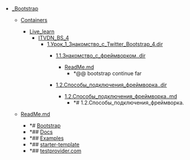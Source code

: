 - <a href = "F:\Node_projects\Node_Way\NBase\_Md\_Index\_Bootstrap\cat._Bootstrap\dir._Bootstrap.md">_Bootstrap</a>
    - <a href = "F:\Node_projects\Node_Way\NBase\_Md\_Index\_Bootstrap\Containers\cat.Containers\dir.Containers.md">Containers</a>
        - <a href = "F:\Node_projects\Node_Way\NBase\_Md\_Index\_Bootstrap\Containers\Live_learn\cat.Live_learn\dir.Live_learn.md">Live_learn</a>
            - <a href = "F:\Node_projects\Node_Way\NBase\_Md\_Index\_Bootstrap\Containers\Live_learn\ITVDN_BS_4\cat.ITVDN_BS_4\dir.ITVDN_BS_4.md">ITVDN_BS_4</a>
                - <a href = "F:\Node_projects\Node_Way\NBase\_Md\_Index\_Bootstrap\Containers\Live_learn\ITVDN_BS_4\1.Урок_1_Знакомство_с_Twitter_Bootstrap_4.dir\cat.1.Урок_1_Знакомство_с_Twitter_Bootstrap_4.dir\dir.1.Урок_1_Знакомство_с_Twitter_Bootstrap_4.dir.md">1.Урок_1_Знакомство_с_Twitter_Bootstrap_4.dir</a>
                    - <a href = "F:\Node_projects\Node_Way\NBase\_Md\_Index\_Bootstrap\Containers\Live_learn\ITVDN_BS_4\1.Урок_1_Знакомство_с_Twitter_Bootstrap_4.dir\1.1.Знакомство_с_фреймворком..dir\cat.1.1.Знакомство_с_фреймворком..dir\dir.1.1.Знакомство_с_фреймворком..dir.md">1.1.Знакомство_с_фреймворком..dir</a>
                        - <a href = "F:\Node_projects\Node_Way\NBase\_Md\_Index\_Bootstrap\Containers\Live_learn\ITVDN_BS_4\1.Урок_1_Знакомство_с_Twitter_Bootstrap_4.dir\1.1.Знакомство_с_фреймворком..dir\ReadMe.md">ReadMe.md</a>
                            - *@@ bootstrap continue far
                    
                    - <a href = "F:\Node_projects\Node_Way\NBase\_Md\_Index\_Bootstrap\Containers\Live_learn\ITVDN_BS_4\1.Урок_1_Знакомство_с_Twitter_Bootstrap_4.dir\1.2.Способы_подключения_фреймворка..dir\cat.1.2.Способы_подключения_фреймворка..dir\dir.1.2.Способы_подключения_фреймворка..dir.md">1.2.Способы_подключения_фреймворка..dir</a>
                        - <a href = "F:\Node_projects\Node_Way\NBase\_Md\_Index\_Bootstrap\Containers\Live_learn\ITVDN_BS_4\1.Урок_1_Знакомство_с_Twitter_Bootstrap_4.dir\1.2.Способы_подключения_фреймворка..dir\1.2.Способы_подключения_фреймворка..md">1.2.Способы_подключения_фреймворка..md</a>
                            - *# 1.2.Способы_подключения_фреймворка.
                    
                
            
        
    
    - <a href = "F:\Node_projects\Node_Way\NBase\_Md\_Index\_Bootstrap\ReadMe.md">ReadMe.md</a>
        - *# [Bootstrap](https://bootstrap-4.ru/)
        - *## [Docs](https://bootstrap-4.ru/docs/4.5/getting-started/introduction/)
        - *## [Examples](https://bootstrap-4.ru/docs/4.5/examples/)
        - *## [starter-template](https://bootstrap-4.ru/docs/4.5/getting-started/introduction/#starter-template)
        - *## [testprovider.com](https://testprovider.com/ru)
